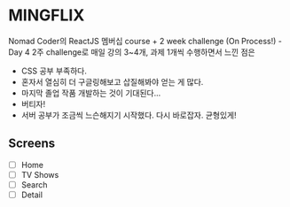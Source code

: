 # MINGFLIX

Nomad Coder의 ReactJS 멤버십 course + 2 week challenge (On Process!) - Day 4
2주 challenge로 매일 강의 3~4개, 과제 1개씩 수행하면서 느낀 점은
- CSS 공부 부족하다. 
- 혼자서 열심히 더 구글링해보고 삽질해봐야 얻는 게 많다.
- 마지막 졸업 작품 개발하는 것이 기대된다...
- 버티자!
- 서버 공부가 조금씩 느슨해지기 시작했다. 다시 바로잡자. 균형있게!


## Screens

- [ ] Home
- [ ] TV Shows
- [ ] Search
- [ ] Detail